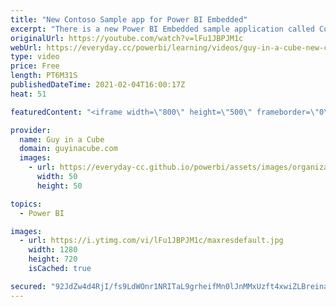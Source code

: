 ```yaml
---
title: "New Contoso Sample app for Power BI Embedded"
excerpt: "There is a new Power BI Embedded sample application called Contoso Sales. The best part? The source code is available out on GitHub! Adam walks you through the sample application.  Contoso Sales Embedded Demo GitHub Repo https://github.com/microsoft/Power-BI-Embedded-Contoso-Sales-Demo  Contoso Sales"
originalUrl: https://youtube.com/watch?v=lFu1JBPJM1c
webUrl: https://everyday.cc/powerbi/learning/videos/guy-in-a-cube-new-contoso-sample-app-for-power-bi-embedded/
type: video
price: Free
length: PT6M31S
publishedDateTime: 2021-02-04T16:00:17Z
heat: 51

featuredContent: "<iframe width=\"800\" height=\"500\" frameborder=\"0\" src=\"https://www.youtube.com/embed/lFu1JBPJM1c\" allow=\"accelerometer; autoplay; encrypted-media; gyroscope; picture-in-picture\" allowfullscreen></iframe>"

provider:
  name: Guy in a Cube
  domain: guyinacube.com
  images:
    - url: https://everyday-cc.github.io/powerbi/assets/images/organizations/guyinacube.com-50x50.jpg
      width: 50
      height: 50

topics:
  - Power BI

images:
  - url: https://i.ytimg.com/vi/lFu1JBPJM1c/maxresdefault.jpg
    width: 1280
    height: 720
    isCached: true

secured: "92JdZw4d4RjI/fs9LdWOnr1NRITaL9grheifMn0lJnMMxUzft4xwiZLBreinaxvxhJE6LWgdEtAjxE3nNRh7W5ZcZWMEf/te7Y8DbgYxt2x9EYCciIjy6+dDbz5vMTKP/cRCHzz0Yasbg7JOT7BBVgSbMT+1CsuLuq+FMW24yO42YVtBlY9OkWclEU6voc9bk5xPmowDVh3fcb0ZzVR2Xy/3WtScYZGwXMGItMvLePvueBZn6wkXDnf/nUBXJ8Lw+H9M3a63wTMcgr3BoAEj5fucvlnq9NWITBUU2jlG1GRuXyhUOpm0eUQzeD1qL+86vQX2rRKQUh6ddiu1+QuPseQedOftNtFqmFaqQydlDvwtv1xLZj6kddw8dr5lEq6tXwbcmCBA0dzjWNoH8cbhz3I0BcpK+g3HaY6L7b/WzpY=;i4SiqF84/s/FN5JO4LrU1A=="
---
```


